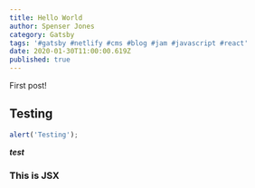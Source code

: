 ```yaml
---
title: Hello World
author: Spenser Jones
category: Gatsby
tags: '#gatsby #netlify #cms #blog #jam #javascript #react'
date: 2020-01-30T11:00:00.619Z
published: true
---
```

First post!

## Testing

```js
alert('Testing');
```

**_test_**

<h3>This is JSX</h3>
